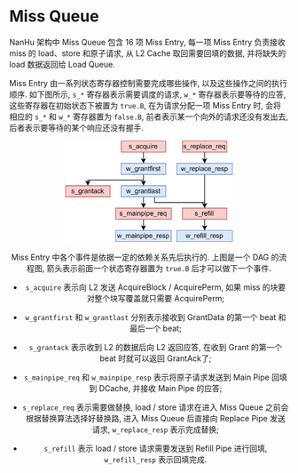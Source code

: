 # Miss Queue

NanHu 架构中 Miss Queue 包含 16 项 Miss Entry, 每一项 Miss Entry 负责接收 miss 的 load、store 和原子请求, 从 L2 Cache 取回需要回填的数据, 并将缺失的 load 数据返回给 Load Queue.

Miss Entry 由一系列状态寄存器控制需要完成哪些操作, 以及这些操作之间的执行顺序. 如下图所示, `s_*` 寄存器表示需要调度的请求, `w_*` 寄存器表示要等待的应答, 这些寄存器在初始状态下被置为 `true.B`, 在为请求分配一项 Miss Entry 时, 会将相应的 `s_*` 和 `w_*` 寄存器置为 `false.B`, 前者表示某一个向外的请求还没有发出去, 后者表示要等待的某个响应还没有握手.

<div align="center">
<img src=../../figs/memblock/dcache-miss-entry.png width=60%>
<div>

Miss Entry 中各个事件是依据一定的依赖关系先后执行的. 上图是一个 DAG 的流程图, 箭头表示前面一个状态寄存器置为 `true.B` 后才可以做下一个事件.

* `s_acquire` 表示向 L2 发送 AcquireBlock / AcquirePerm, 如果 miss 的块要对整个块写覆盖就只需要 AcquirePerm;

* `w_grantfirst` 和 `w_grantlast` 分别表示接收到 GrantData 的第一个 beat 和最后一个 beat;

* `s_grantack` 表示收到 L2 的数据后向 L2 返回应答, 在收到 Grant 的第一个 beat 时就可以返回 GrantAck了;

* `s_mainpipe_req` 和 `w_mainpipe_resp` 表示将原子请求发送到 Main Pipe 回填到 DCache, 并接收 Main Pipe 的应答;

* `s_replace_req` 表示需要做替换, load / store 请求在进入 Miss Queue 之前会根据替换算法选择好替换路, 进入 Miss Queue 后直接向 Replace Pipe 发送请求, `w_replace_resp` 表示完成替换;

* `s_refill` 表示 load / store 请求需要发送到 Refill Pipe 进行回填, `w_refill_resp` 表示回填完成.